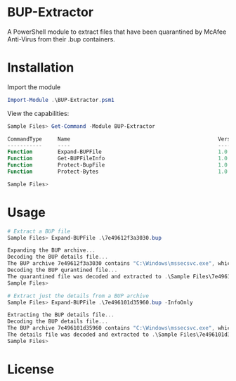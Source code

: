 # BUP-Extractor
A PowerShell module to extract files that have been quarantined by McAfee Anti-Virus from their .bup containers.

# Installation

Import the module
``` PowerShell
Import-Module .\BUP-Extractor.psm1
```

View the capabilities:
``` PowerShell
Sample Files> Get-Command -Module BUP-Extractor

CommandType     Name                                               Version    Source
-----------     ----                                               -------    ------
Function        Expand-BUPFile                                     1.0        BUP-Extractor
Function        Get-BUPFileInfo                                    1.0        BUP-Extractor
Function        Protect-BupFile                                    1.0        BUP-Extractor
Function        Protect-Bytes                                      1.0        BUP-Extractor

Sample Files>
```

# Usage

``` PowerShell
# Extract a BUP file
Sample Files> Expand-BUPFile .\7e49612f3a3030.bup

Expanding the BUP archive...
Decoding the BUP details file...
The BUP archive 7e49612f3a3030 contains "C:\Windows\mssecsvc.exe", which was detected as "Generic.ayx"
Decoding the BUP qurantined file...
The quarantined file was decoded and extracted to .\Sample Files\7e49612f3a3030\File_0
Sample Files>  
```


``` PowerShell
# Extract just the details from a BUP archive
Sample Files> Expand-BUPFile .\7e496101d35960.bup -InfoOnly

Extracting the BUP details file...
Decoding the BUP details file...
The BUP archive 7e496101d35960 contains "C:\Windows\mssecsvc.exe", which was detected as "Generic.ayx"
The details file was decoded and extracted to .\Sample Files\7e496101d35960\Details
Sample Files>
```

# License

